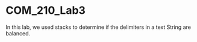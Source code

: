 # COM_210_Lab3
In this lab, we used stacks to determine if the delimiters in a text String are balanced.
